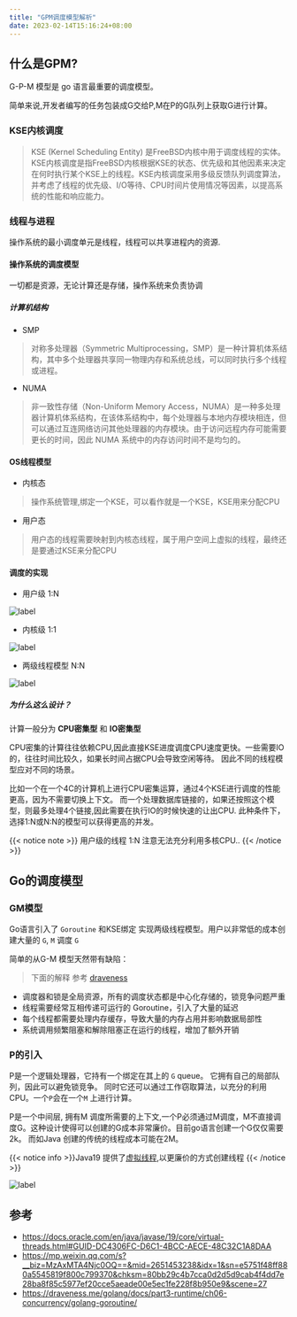 ```yaml
---
title: "GPM调度模型解析"
date: 2023-02-14T15:16:24+08:00
---
```


## 什么是GPM?
G-P-M 模型是 go 语言最重要的调度模型。 

简单来说,开发者编写的任务包装成G交给P,M在P的G队列上获取G进行计算。

### KSE内核调度

> KSE (Kernel Scheduling Entity) 是FreeBSD内核中用于调度线程的实体。KSE内核调度是指FreeBSD内核根据KSE的状态、优先级和其他因素来决定在何时执行某个KSE上的线程。KSE内核调度采用多级反馈队列调度算法，并考虑了线程的优先级、I/O等待、CPU时间片使用情况等因素，以提高系统的性能和响应能力。

### 线程与进程
操作系统的最小调度单元是线程，线程可以共享进程内的资源.

#### 操作系统的调度模型
一切都是资源，无论计算还是存储，操作系统来负责协调

##### 计算机结构
- SMP
>对称多处理器（Symmetric Multiprocessing，SMP）是一种计算机体系结构，其中多个处理器共享同一物理内存和系统总线，可以同时执行多个线程或进程。


- NUMA
>非一致性存储（Non-Uniform Memory Access，NUMA）是一种多处理器计算机体系结构，在该体系结构中，每个处理器与本地内存模块相连，但可以通过互连网络访问其他处理器的内存模块。由于访问远程内存可能需要更长的时间，因此 NUMA 系统中的内存访问时间不是均匀的。

#### OS线程模型
- 内核态
> 操作系统管理,绑定一个KSE，可以看作就是一个KSE，KSE用来分配CPU

- 用户态
> 用户态的线程需要映射到内核态线程，属于用户空间上虚拟的线程，最终还是要通过KSE来分配CPU


#### 调度的实现

- 用户级 1:N

![label](/atts/2.png)

- 内核级 1:1

![label](/atts/3.png)


- 两级线程模型 N:N

![label](/atts/4.png)


##### 为什么这么设计？

计算一般分为 **CPU密集型** 和 **IO密集型** 

CPU密集的计算往往依赖CPU,因此直接KSE进度调度CPU速度更快。一些需要IO的，往往时间比较久，如果长时间占据CPU会导致空闲等待。
因此不同的线程模型应对不同的场景。 

比如一个在一个4C的计算机上进行CPU密集运算，通过4个KSE进行调度的性能更高，因为不需要切换上下文。
而一个处理数据库链接的，如果还按照这个模型，则最多处理4个链接,因此需要在执行IO的时候快速的让出CPU. 此种条件下，选择1:N或N:N的模型可以获得更高的并发。

{{< notice note >}} 用户级的线程 1:N 注意无法充分利用多核CPU.. {{< /notice >}}

## Go的调度模型

### GM模型
Go语言引入了 `Goroutine` 和KSE绑定 实现两级线程模型。用户以非常低的成本创建大量的 `G`, `M` 调度 `G` 

简单的从G-M 模型天然带有缺陷：

>  下面的解释 参考 [draveness](https://draveness.me/golang/docs/part3-runtime/ch06-concurrency/golang-goroutine/)
- 调度器和锁是全局资源，所有的调度状态都是中心化存储的，锁竞争问题严重
- 线程需要经常互相传递可运行的 Goroutine，引入了大量的延迟
- 每个线程都需要处理内存缓存，导致大量的内存占用并影响数据局部性
- 系统调用频繁阻塞和解除阻塞正在运行的线程，增加了额外开销

### P的引入
P是一个逻辑处理器，它持有一个绑定在其上的 `G` queue。 它拥有自己的局部队列，因此可以避免锁竞争。
同时它还可以通过工作窃取算法，以充分的利用CPU。一个`P`会在一个`M` 上进行计算。

P是一个中间层, 拥有M 调度所需要的上下文,一个P必须通过M调度，M不直接调度G。这种设计使得可以创建的G成本非常廉价。目前go语言创建一个G仅仅需要2k。
而如Java 创建的传统的线程成本可能在2M。


{{< notice info >}}Java19 提供了[虚拟线程](https://docs.oracle.com/en/java/javase/19/core/virtual-threads.html#GUID-7F5DA570-4B24-4CF6-899C-0424464B6032),以更廉价的方式创建线程 {{< /notice >}}


![label](/atts/1.png)



## 参考

- https://docs.oracle.com/en/java/javase/19/core/virtual-threads.html#GUID-DC4306FC-D6C1-4BCC-AECE-48C32C1A8DAA
- https://mp.weixin.qq.com/s?__biz=MzAxMTA4Njc0OQ==&mid=2651453238&idx=1&sn=e5751f48ff880a5545819f800c799370&chksm=80bb29c4b7cca0d2d5d9cab4f4dd7e28ba8f85c5977ef20cce5aeade00e5ec1fe228f8b950e9&scene=27
- https://draveness.me/golang/docs/part3-runtime/ch06-concurrency/golang-goroutine/